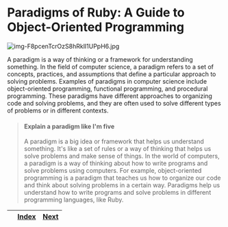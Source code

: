# Paradigms of Ruby: A Guide to Object-Oriented Programming

![img-F8pcenTcrOzS8hRklI1UPpH6.jpg](../images/img-F8pcenTcrOzS8hRklI1UPpH6.jpg)

A paradigm is a way of thinking or a framework for understanding something. In the field of computer science, a paradigm refers to a set of concepts, practices, and assumptions that define a particular approach to solving problems. Examples of paradigms in computer science include object-oriented programming, functional programming, and procedural programming. These paradigms have different approaches to organizing code and solving problems, and they are often used to solve different types of problems or in different contexts.

> #### Explain a paradigm like I'm five
>
> A paradigm is a big idea or framework that helps us understand something. It's like a set of rules or a way of thinking that helps us solve problems and make sense of things. In the world of computers, a paradigm is a way of thinking about how to write programs and solve problems using computers. For example, object-oriented programming is a paradigm that teaches us how to organize our code and think about solving problems in a certain way. Paradigms help us understand how to write programs and solve problems in different programming languages, like Ruby.

|   | [Index](../) | [Next](../solid/the\_five\_principles.md) |
| - | ------------ | ----------------------------------------- |
